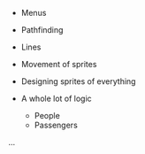 - Menus
- Pathfinding
- Lines
- Movement of sprites
- Designing sprites of everything

- A whole lot of logic
  - People
  - Passengers

...
